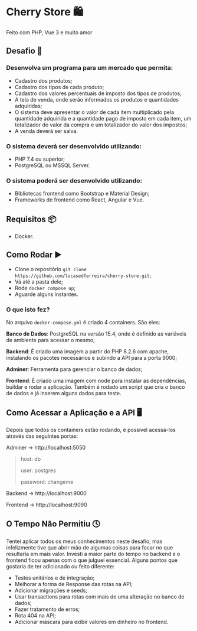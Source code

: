 # Cherry Store 🛍️

Feito com PHP, Vue 3 e muito amor

## Desafio 👊

### Desenvolva um programa para um mercado que permita:
- Cadastro dos produtos;
- Cadastro dos tipos de cada produto;
- Cadastro dos valores percentuais de imposto dos tipos de produtos;
- A tela de venda, onde serão informados os produtos e quantidades adquiridas;
- O sistema deve apresentar o valor de cada item multiplicado pela quantidade adquirida e a
quantidade pago de imposto em cada item, um totalizador do valor da compra e um
totalizador do valor dos impostos;
- A venda deverá ser salva.

### O sistema deverá ser desenvolvido utilizando:
- PHP 7.4 ou superior;
- PostgreSQL ou MSSQL Server.

### O sistema poderá ser desenvolvido utilizando:
- Bibliotecas frontend como Bootstrap e Material Design;
- Frameworks de frontend como React, Angular e Vue.

## Requisitos 📦
- Docker.

## Como Rodar ▶️
- Clone o repositório `git clone https://github.com/lucasedferreira/cherry-store.git`;
- Vá até a pasta dele;
- Rode `docker compose up`;
- Aguarde alguns instantes.

### O que isto fez?
No arquivo `docker-compose.yml` é criado 4 containers. São eles:

**Banco de Dados**: PostgreSQL na versão 15.4, onde é definido as variáveis de ambiente para acessar o mesmo;

**Backend**: É criado uma imagem a partir do PHP 8.2.6 com apache, instalando os pacotes necessários e subindo a API para a porta 9000;

**Adminer**: Ferramenta para gerenciar o banco de dados;

**Frontend**: É criado uma imagem com node para instalar as dependências, buildar e rodar a aplicação.
Também é rodado um script que cria o banco de dados e já inserem alguns dados para teste.

## Como Acessar a Aplicação e a API 🖥️
Depois que todos os containers estão rodando, é possível acessá-los através das seguintes portas:

Adminer -> http://localhost:5050
> host: db
> 
> user: postgres
> 
> password: changeme

Backend -> http://localhost:9000

Frontend -> http://localhost:9090

## O Tempo Não Permitiu 🕓
Tentei aplicar todos os meus conhecimentos neste desafio, mas infelizmente tive que abrir mão de algumas coisas para focar no que resultaria em mais valor. Investi a maior parte do tempo no backend e o frontend ficou apenas com o que julguei essencial.
Alguns pontos que gostaria de ter adicionado ou feito diferente:
- Testes unitários e de integração;
- Melhorar a forma de Response das rotas na API;
- Adicionar migrações e seeds;
- Usar transactions para rotas com mais de uma alteração no banco de dados;
- Fazer tratamento de erros;
- Rota 404 na API;
- Adicionar máscara para exibir valores em dinheiro no frontend.
